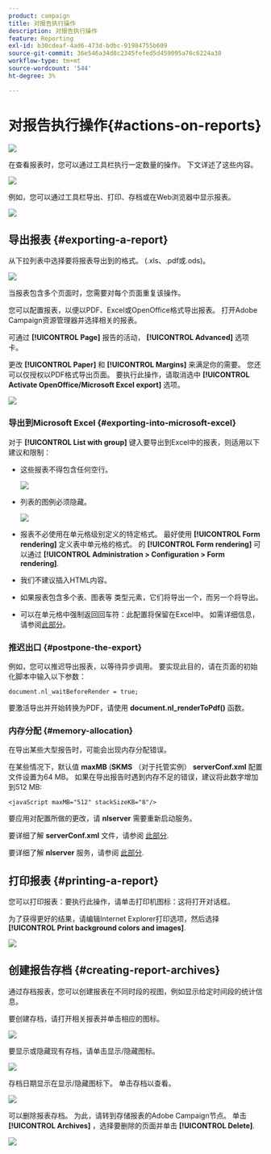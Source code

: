 ```yaml
---
product: campaign
title: 对报告执行操作
description: 对报告执行操作
feature: Reporting
exl-id: b30cdeaf-4ad6-473d-bdbc-91984755b609
source-git-commit: 36e546a34d8c2345fefed5d459095a76c6224a38
workflow-type: tm+mt
source-wordcount: '544'
ht-degree: 3%

---
```


# 对报告执行操作{#actions-on-reports}

![](../../assets/common.svg)

在查看报表时，您可以通过工具栏执行一定数量的操作。 下文详述了这些内容。

![](assets/s_ncs_advuser_report_wizard_2.png)

例如，您可以通过工具栏导出、打印、存档或在Web浏览器中显示报表。

![](assets/s_ncs_advuser_report_wizard_04.png)

## 导出报表 {#exporting-a-report}

从下拉列表中选择要将报表导出到的格式。 (.xls、.pdf或.ods)。

![](assets/s_ncs_advuser_report_wizard_06.png)

当报表包含多个页面时，您需要对每个页面重复该操作。

您可以配置报表，以便以PDF、Excel或OpenOffice格式导出报表。 打开Adobe Campaign资源管理器并选择相关的报表。

可通过 **[!UICONTROL Page]** 报告的活动， **[!UICONTROL Advanced]** 选项卡。

更改 **[!UICONTROL Paper]** 和 **[!UICONTROL Margins]** 来满足你的需要。 您还可以仅授权以PDF格式导出页面。 要执行此操作，请取消选中 **[!UICONTROL Activate OpenOffice/Microsoft Excel export]** 选项。

![](assets/s_ncs_advuser_report_wizard_021.png)

### 导出到Microsoft Excel {#exporting-into-microsoft-excel}

对于 **[!UICONTROL List with group]** 键入要导出到Excel中的报表，则适用以下建议和限制：

* 这些报表不得包含任何空行。

   ![](assets/export_limitations_remove_empty_line.png)

* 列表的图例必须隐藏。

   ![](assets/export_limitations_hide_label.png)

* 报表不必使用在单元格级别定义的特定格式。 最好使用 **[!UICONTROL Form rendering]** 定义表中单元格的格式。 的 **[!UICONTROL Form rendering]** 可以通过 **[!UICONTROL Administration > Configuration > Form rendering]**.
* 我们不建议插入HTML内容。
* 如果报表包含多个表、图表等 类型元素，它们将导出一个，而另一个将导出。
* 可以在单元格中强制返回回车符：此配置将保留在Excel中。 如需详细信息，请参阅[此部分](../../reporting/using/creating-a-table.md#defining-cell-format)。

### 推迟出口 {#postpone-the-export}

例如，您可以推迟导出报表，以等待异步调用。 要实现此目的，请在页面的初始化脚本中输入以下参数：

```
document.nl_waitBeforeRender = true;
```

要激活导出并开始转换为PDF，请使用 **document.nl_renderToPdf()** 函数。

### 内存分配 {#memory-allocation}

在导出某些大型报告时，可能会出现内存分配错误。

在某些情况下，默认值 **maxMB** (**SKMS** （对于托管实例） **serverConf.xml** 配置文件设置为64 MB。 如果在导出报告时遇到内存不足的错误，建议将此数字增加到512 MB:

```
<javaScript maxMB="512" stackSizeKB="8"/>
```

要应用对配置所做的更改，请 **nlserver** 需要重新启动服务。

要详细了解 **serverConf.xml** 文件，请参阅 [此部分](../../production/using/configuration-principle.md).

要详细了解 **nlserver** 服务，请参阅 [此部分](../../production/using/administration.md).

## 打印报表 {#printing-a-report}

您可以打印报表：要执行此操作，请单击打印机图标：这将打开对话框。

为了获得更好的结果，请编辑Internet Explorer打印选项，然后选择 **[!UICONTROL Print background colors and images]**.

![](assets/s_ncs_advuser_report_print_options.png)

## 创建报告存档 {#creating-report-archives}

通过存档报表，您可以创建报表在不同时段的视图，例如显示给定时间段的统计信息。

要创建存档，请打开相关报表并单击相应的图标。

![](assets/s_ncs_advuser_report_wizard_07.png)

要显示或隐藏现有存档，请单击显示/隐藏图标。

![](assets/s_ncs_advuser_report_history_06.png)

存档日期显示在显示/隐藏图标下。 单击存档以查看。

![](assets/s_ncs_advuser_report_history_04.png)

可以删除报表存档。 为此，请转到存储报表的Adobe Campaign节点。 单击 **[!UICONTROL Archives]** ，选择要删除的页面并单击 **[!UICONTROL Delete]**.

![](assets/s_ncs_advuser_report_history_01.png)
